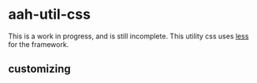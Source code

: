 # aah-util-css
This is a work in progress, and is still incomplete. This utility css uses [less](http://lesscss.org) for the framework.

## customizing
